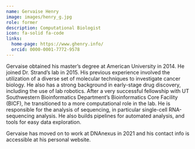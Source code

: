 ```yaml
---
name: Gervaise Henry
image: images/henry_g.jpg
role: former
description: Computational Biologist
icon: fa-solid fa-code
links:
  home-page: https://www.ghenry.info/
  orcid: 0000-0001-7772-9578
---
```


Gervaise obtained his master’s degree at American University in 2014. He joined Dr. Strand’s lab in 2015. His previous experience involved the utilization of a diverse set of molecular techniques to investigate cancer biology. He also has a strong background in early-stage drug discovery, including the use of lab robotics. After a very successful fellowship with UT Southwestern Bioinformatics Department’s Bioinformatics Core Facility (BICF), he transitioned to a more computational role in the lab. He is responsible for the analysis of sequencing, in particular single-cell RNA-sequencing analysis. He also builds pipelines for automated analysis, and tools for easy data exploration.

Gervaise has moved on to work at DNAnexus in 2021 and his contact info is accessible at his personal website.